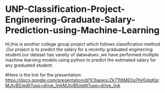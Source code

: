 # UNP-Classification-Project-Engineering-Graduate-Salary-Prediction-using-Machine-Learning

Hi,this is another college group project which follows classification method .Our project is to predict the salary for a recently graduated enginerring student.our dataset has vareity of datavalues ,we have performed multiple machine learning models using python to predict the estimated salary for any graduated student.

#Here is the link for the presentation:  https://docs.google.com/presentation/d/1C6apxocZk7Tt6ME0g7hVGdgKbrMJtvB5/edit?usp=drive_linkMJtvB5/edit?usp=drive_link
